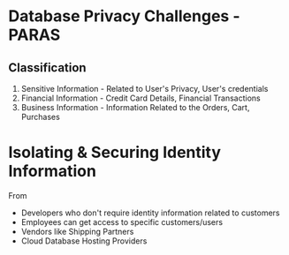 # Database Privacy Challenges - PARAS


## Classification

1. Sensitive Information - Related to User's Privacy, User's credentials
2. Financial Information - Credit Card Details, Financial Transactions
2. Business Information - Information Related to the Orders, Cart, Purchases


# Isolating & Securing Identity Information 

From 
- Developers who don't require identity information related to customers
- Employees can get access to specific customers/users
- Vendors like Shipping Partners
- Cloud Database Hosting Providers
